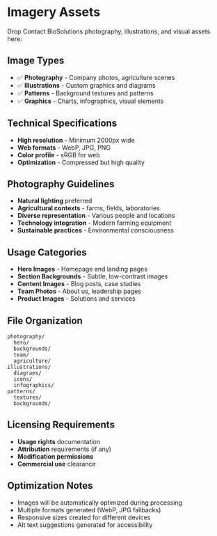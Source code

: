 # Imagery Assets

Drop Contact BioSolutions photography, illustrations, and visual assets here:

## Image Types
- ✅ **Photography** - Company photos, agriculture scenes
- ✅ **Illustrations** - Custom graphics and diagrams
- ✅ **Patterns** - Background textures and patterns
- ✅ **Graphics** - Charts, infographics, visual elements

## Technical Specifications
- **High resolution** - Minimum 2000px wide
- **Web formats** - WebP, JPG, PNG
- **Color profile** - sRGB for web
- **Optimization** - Compressed but high quality

## Photography Guidelines
- **Natural lighting** preferred
- **Agricultural contexts** - farms, fields, laboratories
- **Diverse representation** - Various people and locations
- **Technology integration** - Modern farming equipment
- **Sustainable practices** - Environmental consciousness

## Usage Categories
- **Hero Images** - Homepage and landing pages
- **Section Backgrounds** - Subtle, low-contrast images
- **Content Images** - Blog posts, case studies
- **Team Photos** - About us, leadership pages
- **Product Images** - Solutions and services

## File Organization
```
photography/
  hero/
  backgrounds/
  team/
  agriculture/
illustrations/
  diagrams/
  icons/
  infographics/
patterns/
  textures/
  backgrounds/
```

## Licensing Requirements
- **Usage rights** documentation
- **Attribution** requirements (if any)
- **Modification permissions**
- **Commercial use** clearance

## Optimization Notes
- Images will be automatically optimized during processing
- Multiple formats generated (WebP, JPG fallbacks)
- Responsive sizes created for different devices
- Alt text suggestions generated for accessibility